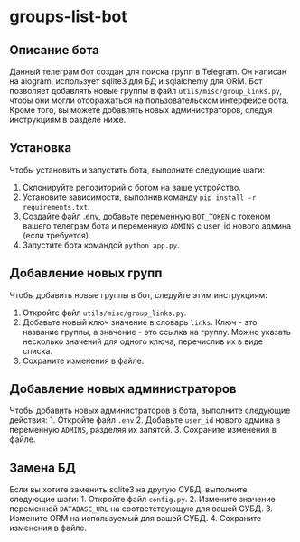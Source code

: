 # groups-list-bot

## Описание бота
Данный телеграм бот создан для поиска групп в Telegram. Он написан на aiogram, использует sqlite3 для БД и sqlalchemy для ORM. Бот позволяет добавлять новые группы в файл `utils/misc/group_links.py`, чтобы они могли отображаться на пользовательском интерфейсе бота. Кроме того, вы можете добавлять новых администраторов, следуя инструкциям в разделе ниже.


## Установка
Чтобы установить и запустить бота, выполните следующие шаги:
1. Склонируйте репозиторий с ботом на ваше устройство.
2. Установите зависимости, выполнив команду `pip install -r requirements.txt`.
3. Создайте файл .env, добавьте переменную `BOT_TOKEN` с токеном вашего телеграм бота и переменную `ADMINS` с user_id нового админа (если требуется).
4. Запустите бота командой `python app.py`.


## Добавление новых групп
Чтобы добавить новые группы в бот, следуйте этим инструкциям:
1. Откройте файл `utils/misc/group_links.py`.
2. Добавьте новый ключ значение в словарь `links`. Ключ - это название группы, а значение - это ссылка на группу. Можно указать несколько значений для одного ключа, перечислив их в виде списка.
3. Сохраните изменения в файле.


## Добавление новых администраторов
Чтобы добавить новых администраторов в бота, выполните следующие действия:
    1. Откройте файл `.env`
    2. Добавьте `user_id` нового админа в переменную `ADMINS`, разделяя их запятой.
    3. Сохраните изменения в файле.


## Замена БД
Если вы хотите заменить sqlite3 на другую СУБД, выполните следующие шаги:
    1. Откройте файл `config.py`.
    2. Измените значение переменной `DATABASE_URL` на соответствующую для вашей СУБД.
    3. Измените ORM на используемый для вашей СУБД.
    4. Сохраните изменения в файле.